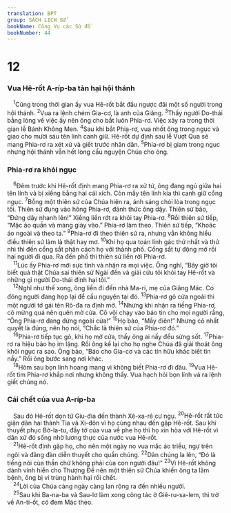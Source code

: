 ```yaml
---
translation: BPT
group: SÁCH LỊCH SỬ
bookName: Công Vụ các Sứ đồ 
bookNumber: 44
---
```


<div class="title"><h1>12</h1><h3>Vua Hê-rốt A-ríp-ba tàn hại hội thánh</h3></div>
<span class="verse cong_12_1"> <sup>1</sup>Cũng trong thời gian ấy vua Hê-rốt bắt đầu ngược đãi một số người trong hội thánh.</span>
<span class="verse cong_12_2"><sup>2</sup>Vua ra lệnh chém Gia-cơ, là anh của Giăng.</span>
<span class="verse cong_12_3"><sup>3</sup>Thấy người Do-thái bằng lòng về việc ấy nên ông cho bắt luôn Phia-rơ. Việc xảy ra trong thời gian lễ Bánh Không Men.</span>
<span class="verse cong_12_4"><sup>4</sup>Sau khi bắt Phia-rơ, vua nhốt ông trong ngục và giao cho mười sáu tên lính canh giữ. Hê-rốt dự định sau lễ Vượt Qua sẽ mang Phia-rơ ra xét xử và giết trước nhân dân.</span>
<span class="verse cong_12_5"><sup>5</sup>Phia-rơ bị giam trong ngục nhưng hội thánh vẫn hết lòng cầu nguyện Chúa cho ông.<br/></span>
<div class="title"><h3>Phia-rơ ra khỏi ngục</h3></div>
<span class="verse cong_12_6"> <sup>6</sup>Đêm trước khi Hê-rốt định mang Phia-rơ ra xử tử, ông đang ngủ giữa hai tên lính và bị xiềng bằng hai cái xích. Còn mấy tên lính kia thì canh giữ cổng ngục.</span>
<span class="verse cong_12_7"><sup>7</sup>Bỗng một thiên sứ của Chúa hiện ra, ánh sáng chói lòa trong ngục tối. Thiên sứ đụng vào hông Phia-rơ, đánh thức ông dậy. Thiên sứ bảo, “Đứng dậy nhanh lên!” Xiềng liền rớt ra khỏi tay Phia-rơ.</span>
<span class="verse cong_12_8"><sup>8</sup>Rồi thiên sứ tiếp, “Mặc áo quần và mang giày vào.” Phia-rơ làm theo. Thiên sứ tiếp, “Khoác áo ngoài và theo ta.”</span>
<span class="verse cong_12_9"><sup>9</sup>Phia-rơ đi theo thiên sứ ra, nhưng vẫn không hiểu điều thiên sứ làm là thật hay mơ.</span>
<span class="verse cong_12_10"><sup>10</sup>Khi họ qua toán lính gác thứ nhất và thứ nhì thì đến cổng sắt phân cách họ với thành phố. Cổng sắt tự động mở rồi hai người đi qua. Ra đến phố thì thiên sứ liền rời Phia-rơ.<br/></span>
<span class="verse cong_12_11"> <sup>11</sup>Lúc ấy Phia-rơ mới sực tỉnh và nhận ra mọi việc. Ông nghĩ, “Bây giờ tôi biết quả thật Chúa sai thiên sứ Ngài đến và giải cứu tôi khỏi tay Hê-rốt và những gì người Do-thái định hại tôi.”<br/></span>
<span class="verse cong_12_12"> <sup>12</sup>Nghĩ như thế xong, ông liền đi đến nhà Ma-ri, mẹ của Giăng Mác. Có đông người đang họp lại để cầu nguyện tại đó.</span>
<span class="verse cong_12_13"><sup>13</sup>Phia-rơ gõ cửa ngoài thì một người tớ gái tên Rô-đa ra định mở.</span>
<span class="verse cong_12_14"><sup>14</sup>Nhưng khi nhận ra tiếng Phia-rơ, cô mừng quá nên quên mở cửa. Cô vội chạy vào báo tin cho mọi người rằng, “Ông Phia-rơ đang đứng ngoài cửa!”</span>
<span class="verse cong_12_15"><sup>15</sup>Họ bảo, “Mầy điên!” Nhưng cô nhất quyết là đúng, nên họ nói, “Chắc là thiên sứ của Phia-rơ đó.”<br/></span>
<span class="verse cong_12_16"> <sup>16</sup>Phia-rơ tiếp tục gõ, khi họ mở cửa, thấy ông ai nấy đều sửng sốt.</span>
<span class="verse cong_12_17"><sup>17</sup>Phia-rơ ra hiệu bảo họ im lặng. Rồi ông kể lại cho họ nghe Chúa đã giải thoát ông khỏi ngục ra sao. Ông bảo, “Báo cho Gia-cơ và các tín hữu khác biết tin nầy.” Rồi ông bước sang nơi khác.<br/></span>
<span class="verse cong_12_18"> <sup>18</sup>Hôm sau bọn lính hoang mang vì không biết Phia-rơ đi đâu.</span>
<span class="verse cong_12_19"><sup>19</sup>Vua Hê-rốt tìm Phia-rơ khắp nơi nhưng không thấy. Vua hạch hỏi bọn lính và ra lệnh giết chúng nó.<br/></span>
<div class="title"><h3>Cái chết của vua A-ríp-ba</h3></div>
<span class="verse cong_12_19"> Sau đó Hê-rốt dọn từ Giu-đia đến thành Xê-xa-rê cư ngụ.</span>
<span class="verse cong_12_20"><sup>20</sup>Hê-rốt rất tức giận dân hai thành Tia và Xi-đôn vì họ cùng nhau đến gặp Hê-rốt. Sau khi thuyết phục Bờ-la-tu, đầy tớ của vua về phe họ thì họ xin hòa với Hê-rốt vì dân xứ đó sống nhờ lương thực của nước vua Hê-rốt.<br/></span>
<span class="verse cong_12_21"> <sup>21</sup>Hê-rốt định gặp họ, cho nên một ngày nọ vua mặc áo triều, ngự trên ngôi và đăng đàn diễn thuyết cho quần chúng.</span>
<span class="verse cong_12_22"><sup>22</sup>Dân chúng la lên, “Đó là tiếng nói của thần chứ không phải của con người đâu!”</span>
<span class="verse cong_12_23"><sup>23</sup>Vì Hê-rốt không dành vinh hiển cho Thượng Đế nên một thiên sứ Chúa khiến ông ta lâm bệnh, ông bị vi trùng hành hại rồi chết.<br/></span>
<span class="verse cong_12_24"> <sup>24</sup>Lời của Chúa càng ngày càng lan rộng ra đến nhiều người.<br/></span>
<span class="verse cong_12_25"> <sup>25</sup>Sau khi Ba-na-ba và Sau-lơ làm xong công tác ở Giê-ru-sa-lem, thì trở về An-ti-ốt, có đem Mác theo.<br/></span>
